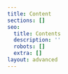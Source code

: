 ```yaml
---
title: Content
sections: []
seo:
  title: Contents
  description: ''
  robots: []
  extra: []
layout: advanced
---
```


